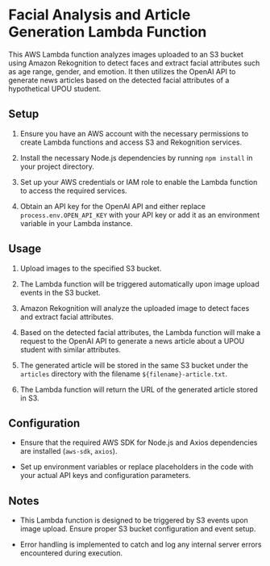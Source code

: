 # Facial Analysis and Article Generation Lambda Function

This AWS Lambda function analyzes images uploaded to an S3 bucket using Amazon Rekognition to detect faces and extract facial attributes such as age range, gender, and emotion. It then utilizes the OpenAI API to generate news articles based on the detected facial attributes of a hypothetical UPOU student.

## Setup

1. Ensure you have an AWS account with the necessary permissions to create Lambda functions and access S3 and Rekognition services.

2. Install the necessary Node.js dependencies by running `npm install` in your project directory.

3. Set up your AWS credentials or IAM role to enable the Lambda function to access the required services.

4. Obtain an API key for the OpenAI API and either replace `process.env.OPEN_API_KEY` with your API key or add it as an environment variable in your Lambda instance.

## Usage

1. Upload images to the specified S3 bucket.

2. The Lambda function will be triggered automatically upon image upload events in the S3 bucket.

3. Amazon Rekognition will analyze the uploaded image to detect faces and extract facial attributes.

4. Based on the detected facial attributes, the Lambda function will make a request to the OpenAI API to generate a news article about a UPOU student with similar attributes.

5. The generated article will be stored in the same S3 bucket under the `articles` directory with the filename `${filename}-article.txt`.

6. The Lambda function will return the URL of the generated article stored in S3.

## Configuration

- Ensure that the required AWS SDK for Node.js and Axios dependencies are installed (`aws-sdk`, `axios`).

- Set up environment variables or replace placeholders in the code with your actual API keys and configuration parameters.

## Notes

- This Lambda function is designed to be triggered by S3 events upon image upload. Ensure proper S3 bucket configuration and event setup.

- Error handling is implemented to catch and log any internal server errors encountered during execution.

